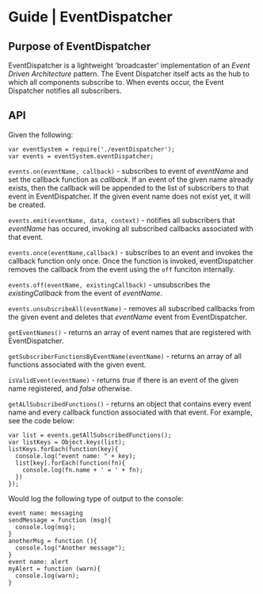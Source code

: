 # Guide | EventDispatcher

## Purpose of EventDispatcher
EventDispatcher is a lightweight 'broadcaster' implementation of an _Event Driven Architecture_ pattern. The Event Dispatcher itself acts as the hub to which all components subscribe to. When events occur, the Event Dispatcher notifies all subscribers. 

## API
Given the following:
```
var eventSystem = require('./eventDispatcher');
var events = eventSystem.eventDispatcher;
```

```events.on(eventName, callback)``` - subscribes to event of *eventName* and set the callback function as *callback*. If an event of the given name already exists, then the callback will be appended to the list of subscribers to that event in EventDispatcher. If the given event name does not exist yet, it will be created.

```events.emit(eventName, data, context)``` - notifies all subscribers that _eventName_ has occured, invoking all subscribed callbacks associated with that event.

```events.once(eventName,callback)``` - subscribes to an event and invokes the callback function only once. Once the function is invoked, eventDispatcher removes the callback from the event using the ```off``` funciton internally.

```events.off(eventName, existingCallback)``` -  unsubscribes the _existingCallback_ from the event of _eventName_.

```events.unsubscribeAll(eventName)``` - removes all subscribed callbacks from the given event and deletes that _eventName_ event from EventDispatcher.

```getEventNames()``` - returns an array of event names that are registered with EventDispatcher.

```getSubscriberFunctionsByEventName(eventName)``` - returns an array of all functions associated with the given event.

```isValidEvent(eventName)``` - returns *true* if there is an event of the given name registered, and *false* otherwise.

```getALlSubscribedFunctions()``` - returns an object that contains every event name and every callback function associated with that event. For example, see the code below:
```
var list = events.getAllSubscribedFunctions();
var listKeys = Object.keys(list);
listKeys.forEach(function(key){
  console.log("event name: " + key);
  list[key].forEach(function(fn){
    console.log(fn.name + ' = ' + fn);
  })
});
```
Would log the following type of output to the console:
```
event name: messaging
sendMessage = function (msg){
  console.log(msg);
}
anotherMsg = function (){
  console.log("Another message");
}
event name: alert
myAlert = function (warn){
  console.log(warn);
}
```
